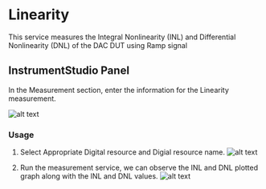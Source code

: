 # Linearity 
This service measures the Integral Nonlinearity (INL) and Differential Nonlinearity (DNL) of the DAC DUT using Ramp signal

## InstrumentStudio Panel

In the Measurement section, enter the information for the Linearity measurement.  

  ![alt text](https://github.com/NI-MeasurementLink-Plug-Ins/dac/blob/main/docs/images/instr-studio-manual-layout.PNG)
### Usage
 1. Select Appropriate Digital resource and Digial resource name.
  ![alt text](https://github.com/NI-MeasurementLink-Plug-Ins/dac/blob/main/docs/images/Linearity_launch.PNG)

 2. Run the measurement service, we can observe the INL and DNL plotted graph along with the INL and DNL values.
  ![alt text](https://github.com/NI-MeasurementLink-Plug-Ins/dac/blob/main/docs/images/Linearity_measurement.png)
